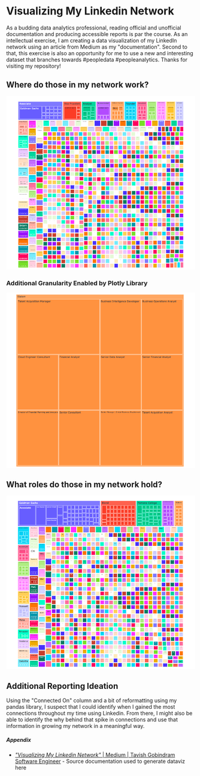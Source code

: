 # Visualizing My Linkedin Network

As a budding data analytics professional, reading official and unofficial documentation and producing accessible reports is par the course. As an intellectual exercise, I am creating a data visualization of my LinkedIn network using an article from Medium as my "documentation". Second to that, this exercise is also an opportunity for me to use a new and  interesting dataset that branches towards #peopledata #peopleanalytics. Thanks for visiting my repository!

## Where do those in my network work?
![](Visualizations/What_kinds_of_roles_do_those_in_my_network_have.png)

### Additional Granularity Enabled by Plotly Library
![](Visualizations/Digging_deeper.png)

## What roles do those in my network hold?
![](Visualizations/Where_do_those_in_my_network_work.png)

## Additional Reporting Ideation
Using the "Connected On" column and a bit of reformatting using my pandas library, I suspect that I could identify when I gained the most connections throughout my time using Linkedin. From there, I might also be able to identify the why behind that spike in connections and use that information in growing my network in a meaningful way.

##### Appendix

* [_"Visualizing My Linkedin Network"_ | Medium | Tavish Gobindram Software Engineer](https://towardsdatascience.com/visualizing-my-linkedin-network-c4b232ab2ad0) - Source documentation used to generate dataviz here
